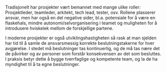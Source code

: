 Tradisjonelt har prosjekter vært bemannet med mange ulike roller: Prosjektleder, teamleder, arkitekt, tech lead, tester, osv. Rollene plasserer ansvar, men har også en del negative sider, bl.a. potensiale for å være en flaskehals, mindre autonomi/selvorganisering i teamet og muligheten for å introdusere hviskelek mellom de forskjellige partene.

I moderne prosjekter er også utviklingshastigheten så rask at man sjelden har tid til å samle de ansvarsmessig korrekte beslutningstakerne for hver avgjørelse. I stedet må beslutninger tas kontinuerlig, og de må tas nære det de påvirker og av personer som forstår konsekvensen av det som besluttes. I praksis betyr dette å bygge tverrfaglige og kompetente team, og la de ha myndighet til å ta egne beslutninger.